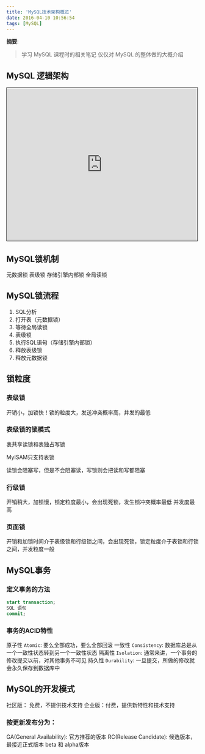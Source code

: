 ```yaml
---
title: 'MySQL技术架构概览'
date: 2016-04-10 10:56:54
tags: [MySQL]
---
```


__摘要__:

> 学习 MySQL 课程时的相关笔记
> 仅仅对 MySQL 的整体做的大概介绍


<!--more-->

## MySQL 逻辑架构

<iframe id="embed_dom" name="embed_dom" frameborder="0" style="border:1px solid #000;display:block;width:500px; height:400px;" src="https://www.processon.com/embed/57e696f4e4b091465ae113e0">
</iframe>

## MySQL锁机制

元数据锁
表级锁
存储引擎内部锁
全局读锁

## MySQL锁流程

1. SQL分析
2. 打开表（元数据锁）
3. 等待全局读锁
4. 表级锁
5. 执行SQL语句（存储引擎内部锁）
6. 释放表级锁
7. 释放元数据锁

## 锁粒度

### 表级锁

开销小，加锁快！锁的粒度大，发送冲突概率高，并发的最低

### 表级锁的锁模式

表共享读锁和表独占写锁

MyISAM只支持表锁

读锁会阻塞写，但是不会阻塞读，写锁则会把读和写都阻塞


### 行级锁

开销稍大，加锁慢，锁定粒度最小，会出现死锁，发生锁冲突概率最低
并发度最高

### 页面锁

开销和加锁时间介于表级锁和行级锁之间，会出现死锁，锁定粒度介于表锁和行锁之间，并发粒度一般

## MySQL事务

### 定义事务的方法

```sql
start transaction;
SQL 语句
commit;
```

### 事务的ACID特性

原子性 `Atomic`: 要么全部成功，要么全部回滚
一致性 `Consistency`: 数据库总是从一个一致性状态转到另一个一致性状态
隔离性 `Isolation`: 通常来讲，一个事务的修改提交以前，对其他事务不可见
持久性 `Durability`: 一旦提交，所做的修改就会永久保存到数据库中

## MySQL的开发模式

社区版： 免费，不提供技术支持
企业版：付费，提供新特性和技术支持

### 按更新发布分为：
GA(General Availability): 官方推荐的版本
RC(Release Candidate): 候选版本，最接近正式版本
beta 和 alpha版本
